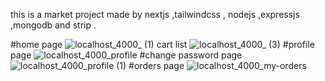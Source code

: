 this is a market project made by nextjs ,tailwindcss , nodejs ,expressjs ,mongodb and strip .

#home page
![localhost_4000_ (1)](https://user-images.githubusercontent.com/112770883/202870422-b3f996e7-da3c-4dae-aa1e-fd0eab4a549f.png)
cart list
![localhost_4000_ (3)](https://user-images.githubusercontent.com/112770883/202870481-08a8f0e1-79db-4d0a-81b7-0e6abbb17a01.png)
#profile page
![localhost_4000_profile](https://user-images.githubusercontent.com/112770883/202870510-01f2ac79-f173-4154-b7ee-ffb6d62d2735.png)
#change password page 
![localhost_4000_profile (1)](https://user-images.githubusercontent.com/112770883/202870533-0883960c-4bb7-4180-ae7c-e992afedbbcc.png)
#orders page
![localhost_4000_my-orders](https://user-images.githubusercontent.com/112770883/202870607-6448bc08-6d27-4bca-8b76-7d667bb7dd7a.png)
